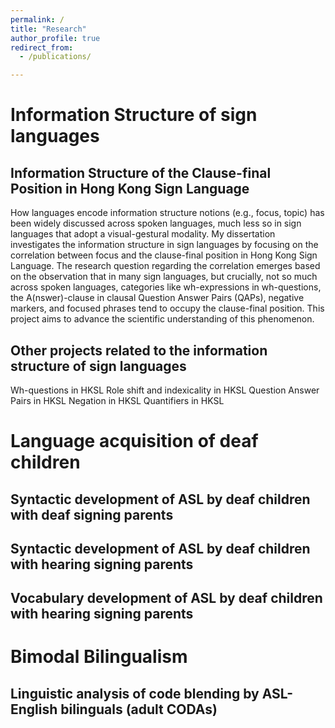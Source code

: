 ```yaml
---
permalink: /
title: "Research"
author_profile: true
redirect_from: 
  - /publications/

---
```

# Information Structure of sign languages
## Information Structure of the Clause-final Position in Hong Kong Sign Language 

How languages encode information structure notions (e.g., focus, topic) has been widely discussed across spoken languages, much less so in sign languages that adopt a visual-gestural modality. My dissertation investigates the information structure in sign languages by focusing on the correlation between focus and the clause-final position in Hong Kong Sign Language. The research question regarding the correlation emerges based on the observation that in many sign languages, but crucially, not so much across spoken languages, categories like wh-expressions in wh-questions, the A(nswer)-clause in clausal Question Answer Pairs (QAPs), negative markers, and focused phrases tend to occupy the clause-final position. This project aims to advance the scientific understanding of this phenomenon. 

## Other projects related to the information structure of sign languages
Wh-questions in HKSL 
Role shift and indexicality in HKSL 
Question Answer Pairs in HKSL 
Negation in HKSL
Quantifiers in HKSL

# Language acquisition of deaf children
## Syntactic development of ASL by deaf children with deaf signing parents
## Syntactic development of ASL by deaf children with hearing signing parents
## Vocabulary development of ASL by deaf children with hearing signing parents

# Bimodal Bilingualism
## Linguistic analysis of code blending by ASL-English bilinguals (adult CODAs)
